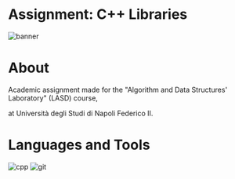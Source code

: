 # Assignment: C++ Libraries
![banner](https://user-images.githubusercontent.com/43990877/221267230-ac7770dd-86a3-47a4-9645-1faf2011172d.png)

# About
Academic assignment made for the "Algorithm and Data Structures' Laboratory" (LASD) course,

at Università degli Studi di Napoli Federico II.

# Languages and Tools
![cpp](https://user-images.githubusercontent.com/43990877/221264171-0ed9c86f-7cb2-405a-b44e-508965305c0c.png)
![git](https://user-images.githubusercontent.com/43990877/221264181-efd66129-e574-441b-88ac-38f1916f7abc.png)
